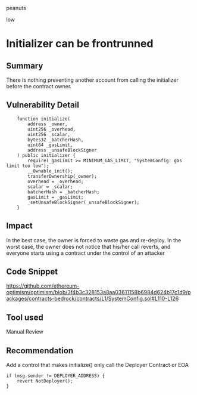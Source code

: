 peanuts

low

# Initializer can be frontrunned

## Summary

There is nothing preventing another account from calling the initializer before the contract owner. 

## Vulnerability Detail
```solidity
    function initialize(
        address _owner,
        uint256 _overhead,
        uint256 _scalar,
        bytes32 _batcherHash,
        uint64 _gasLimit,
        address _unsafeBlockSigner
    ) public initializer {
        require(_gasLimit >= MINIMUM_GAS_LIMIT, "SystemConfig: gas limit too low");
        __Ownable_init();
        transferOwnership(_owner);
        overhead = _overhead;
        scalar = _scalar;
        batcherHash = _batcherHash;
        gasLimit = _gasLimit;
        _setUnsafeBlockSigner(_unsafeBlockSigner);
    }
```

## Impact

In the best case, the owner is forced to waste gas and re-deploy. In the worst case, the owner does not notice that his/her call reverts, and everyone starts using a contract under the control of an attacker

## Code Snippet

https://github.com/ethereum-optimism/optimism/blob/3f4b3c328153a8aa03611158b6984d624b17c1d9/packages/contracts-bedrock/contracts/L1/SystemConfig.sol#L110-L126

## Tool used

Manual Review

## Recommendation

Add a control that makes initialize() only call the Deployer Contract or EOA

```solidity
if (msg.sender != DEPLOYER_ADDRESS) {
    revert NotDeployer();
}
```
